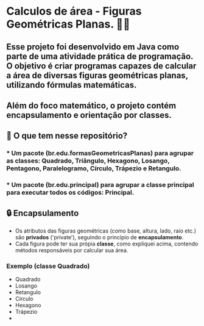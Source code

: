# Calculos de área - Figuras Geométricas Planas. 📍📏

## Esse projeto foi desenvolvido em Java como parte de uma atividade prática de programação. O objetivo é criar programas capazes de calcular a área de diversas figuras geométricas planas, utilizando fórmulas matemáticas. 
## Além do foco matemático, o projeto contém encapsulamento e orientação por classes. 


## 📝 O que tem nesse repositório? 
### * Um pacote (br.edu.formasGeometricasPlanas) para agrupar as classes: Quadrado, Triângulo, Hexagono, Losango, Pentagono, Paralelogramo, Círculo, Trápezio e Retangulo. 
### * Um pacote (br.edu.principal) para agrupar a classe principal para executar todos os códigos: Principal. 

## 🔒 Encapsulamento 
*  Os atributos das figuras geométricas (como base, altura, lado, raio etc.) são **privados** ('private'), seguindo o princípio de **encapsulamento**.
*  Cada figura pode ter sua própia **classe**, como expliquei acima, contendo métodos responsáveis por calcular sua área.    

### Exemplo (classe Quadrado) 






* Quadrado
* Losango
* Retangulo
* Círculo
* Hexagono
* Trápezio
* 

  
